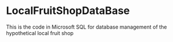 # LocalFruitShopDataBase
This is the code in Microsoft SQL for database management of the hypothetical local fruit shop
